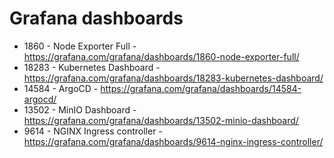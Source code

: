 # Grafana dashboards
- 1860 - Node Exporter Full - https://grafana.com/grafana/dashboards/1860-node-exporter-full/
- 18283 - Kubernetes Dashboard - https://grafana.com/grafana/dashboards/18283-kubernetes-dashboard/
- 14584 - ArgoCD - https://grafana.com/grafana/dashboards/14584-argocd/
- 13502 - MinIO Dashboard - https://grafana.com/grafana/dashboards/13502-minio-dashboard/
- 9614 - NGINX Ingress controller - https://grafana.com/grafana/dashboards/9614-nginx-ingress-controller/